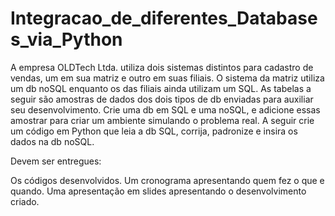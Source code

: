 # Integracao_de_diferentes_Databases_via_Python

A empresa OLDTech Ltda. utiliza dois sistemas distintos para cadastro de vendas, um em sua matriz e outro em suas filiais. O sistema da matriz utiliza um db noSQL enquanto os das filiais ainda utilizam um SQL. As tabelas a seguir são amostras de dados dos dois tipos de db enviadas para auxiliar seu desenvolvimento. Crie uma db em SQL e uma noSQL, e adicione essas amostrar para criar um ambiente simulando o problema real. A seguir crie um código em Python que leia a db SQL, corrija, padronize e insira os dados na db noSQL.

Devem ser entregues:

Os códigos desenvolvidos.
Um cronograma apresentando quem fez o que e quando.
Uma apresentação em slides apresentando o desenvolvimento criado.
